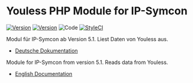 Youless  PHP Module for IP-Symcon
===
[![Version](https://img.shields.io/badge/Symcon-PHPModul-red.svg)](https://www.symcon.de/service/dokumentation/entwicklerbereich/sdk-tools/sdk-php/)
[![Version](https://img.shields.io/badge/Symcon%20Version-%3E%205.1-green.svg)](https://www.symcon.de/service/dokumentation/installation/migration-v40-v41/)
![Code](https://img.shields.io/badge/Code-PHP-blue.svg)
[![StyleCI](https://github.styleci.io/repos/109509366/shield?branch=master)](https://github.styleci.io/repos/109509366)

Modul für IP-Symcon ab Version 5.1. Liest Daten von Youless aus.

 - [Deutsche Dokumentation](docs/de/README.md "Deutsche Dokumentation")
 
Module for IP-Symcon from version 5.1. Reads data from Youless.

 - [English Documentation](docs/en/README.md "English documentation") 